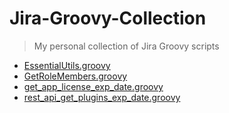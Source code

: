 # Jira-Groovy-Collection

> My personal collection of Jira Groovy scripts

- [EssentialUtils.groovy](EssentialUtils.groovy)
- [GetRoleMembers.groovy](GetRoleMembers.groovy)
- [get_app_license_exp_date.groovy](get_app_license_exp_date.groovy)
- [rest_api_get_plugins_exp_date.groovy](rest_api_get_plugins_exp_date.groovy)
